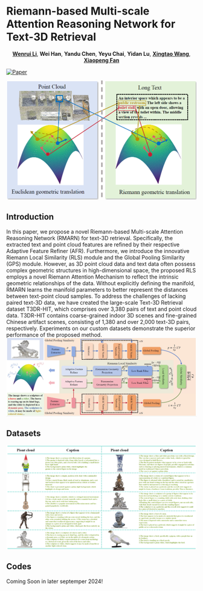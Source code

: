 # Riemann-based Multi-scale Attention Reasoning Network for Text-3D Retrieval

<div align="center">

[**Wenrui Li**](https://liwrui.github.io/),
**Wei Han**,
**Yandu Chen**,
**Yeyu Chai**,
**Yidan Lu**,
[**Xingtao Wang**](https://homepage.hit.edu.cn/xtwang),
[**Xiaopeng Fan**](https://scholar.google.cz/citations?hl=zh-CN&user=4LsZhDgAAAAJ&view_op=list_works&sortby=pubdate)

</div>


[![Paper](http://img.shields.io/badge/paper-arxiv.XXX-B31B1B.svg)](https://arxiv.org/abs/XXX)


![Model Pipeline](fig1.png)
## Introduction
In this paper, we propose a novel Riemann-based Multi-scale Attention Reasoning Network (RMARN) for text-3D retrieval. Specifically, the extracted text and point cloud features are refined by their respective Adaptive Feature Refiner (AFR). Furthermore, we introduce the innovative Riemann Local Similarity (RLS) module and the Global Pooling Similarity (GPS) module. However, as 3D point cloud data and text data often possess complex geometric structures in high-dimensional space, the proposed RLS employs a novel Riemann Attention Mechanism to reflect the intrinsic geometric relationships of the data. Without explicitly defining the manifold, RMARN learns the manifold parameters to better represent the distances between text-point cloud samples. To address the challenges of lacking paired text-3D data, we have created the large-scale Text-3D Retrieval dataset T3DR-HIT, which comprises over 3,380 pairs of text and point cloud data. T3DR-HIT contains coarse-grained indoor 3D scenes and fine-grained Chinese artifact scenes, consisting of 1,380 and over 2,000 text-3D pairs, respectively. Experiments on our custom datasets demonstrate the superior performance of the proposed method.
![Model Pipeline](fig2.png)
## Datasets
![Visual](fig3.png)

## Codes
Coming Soon in later septemper 2024!



